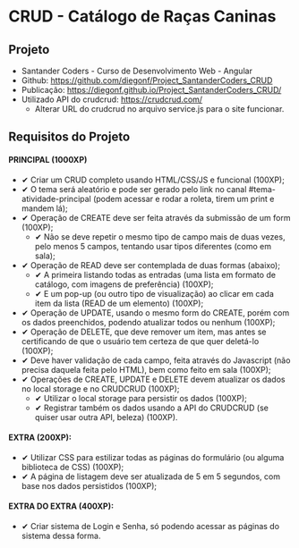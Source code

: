 # CRUD - Catálogo de Raças Caninas

## Projeto
- Santander Coders - Curso de Desenvolvimento Web - Angular
- Github: https://github.com/diegonf/Project_SantanderCoders_CRUD
- Publicação: https://diegonf.github.io/Project_SantanderCoders_CRUD/
- Utilizado API do crudcrud: https://crudcrud.com/
  - Alterar URL do crudcrud no arquivo service.js para o site funcionar.
  

## Requisitos do Projeto
#### PRINCIPAL (1000XP)
- ✔ Criar um CRUD completo usando HTML/CSS/JS e funcional (100XP); 
- ✔ O tema será aleatório e pode ser gerado pelo link no canal #tema-atividade-principal (podem acessar e rodar a roleta, tirem um print e mandem lá);
- ✔ Operação de CREATE deve ser feita através da submissão de um form (100XP);
  - ✔ Não se deve repetir o mesmo tipo de campo mais de duas vezes, pelo menos 5 campos, tentando usar tipos diferentes (como em sala);
- ✔ Operação de READ deve ser contemplada de duas formas (abaixo);
  - ✔ A primeira listando todas as entradas (uma lista em formato de catálogo, com imagens de preferência) (100XP);
  - ✔ E um pop-up (ou outro tipo de visualização) ao clicar em cada item da lista (READ de um elemento) (100XP);
- ✔ Operação de UPDATE, usando o mesmo form do CREATE, porém com os dados preenchidos, podendo atualizar todos ou nenhum (100XP);
- ✔ Operação de DELETE, que deve remover um item, mas antes se certificando de que o usuário tem certeza de que quer deletá-lo (100XP);
- ✔ Deve haver validação de cada campo, feita através do Javascript (não precisa daquela feita pelo HTML), bem como feito em sala (100XP);
- ✔ Operações de CREATE, UPDATE e DELETE devem atualizar os dados no local storage e no CRUDCRUD (100XP);
  - ✔ Utilizar o local storage para persistir os dados (100XP);
  - ✔ Registrar também os dados usando a API do CRUDCRUD (se quiser usar outra API, beleza) (100XP).

#### EXTRA (200XP):
- ✔ Utilizar CSS para estilizar todas as páginas do formulário (ou alguma biblioteca de CSS) (100XP);
- ✔ A página de listagem deve ser atualizada de 5 em 5 segundos, com base nos dados persistidos (100XP);

#### EXTRA DO EXTRA (400XP):
- ✔ Criar sistema de Login e Senha, só podendo acessar as páginas do sistema dessa forma.




